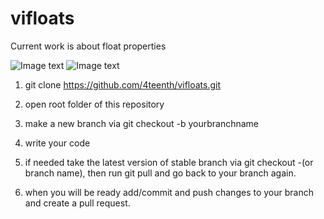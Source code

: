 # vifloats

Current work is about float properties

![Image text](https://encrypted-tbn0.gstatic.com/images?q=tbn:ANd9GcQJiBNFHLH-1l24n43SPV7sWRvn9ZByX15mfA&usqp=CAU)
![Image text](https://encrypted-tbn0.gstatic.com/images?q=tbn:ANd9GcRphGLKQdhh4kfUy21bhL1H82wPZruyPMCVqw&usqp=CAU)

1. git clone https://github.com/4teenth/vifloats.git

2. open root folder of this repository

3. make a new branch via git checkout -b yourbranchname

4. write your code

5. if needed take the latest version of stable branch via git checkout -(or branch name), then run git pull and go back to your branch again.

6. when you will be ready add/commit and push changes to your branch and create a pull request.
